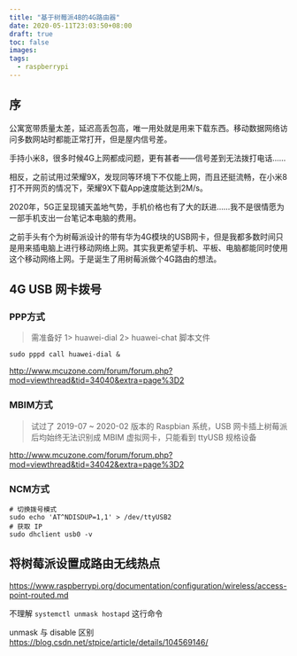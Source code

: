 ```yaml
---
title: "基于树莓派4B的4G路由器"
date: 2020-05-11T23:03:50+08:00
draft: true
toc: false
images:
tags: 
  - raspberrypi
---
```

## 序

公寓宽带质量太差，延迟高丢包高，唯一用处就是用来下载东西。移动数据网络访问多数网站时都能正常打开，但是屋内信号差。

手持小米8，很多时候4G上网都成问题，更有甚者——信号差到无法拨打电话……

相反，之前试用过荣耀9X，发现同等环境下不仅能上网，而且还挺流畅，在小米8打不开网页的情况下，荣耀9X下载App速度能达到2M/s。

2020年，5G正呈现铺天盖地气势，手机价格也有了大的跃进……我不是很情愿为一部手机支出一台笔记本电脑的费用。

之前手头有个为树莓派设计的带有华为4G模块的USB网卡，但是我都多数时间只是用来插电脑上进行移动网络上网。其实我更希望手机、平板、电脑都能同时使用这个移动网络上网。于是诞生了用树莓派做个4G路由的想法。

## 4G USB 网卡拨号

### PPP方式

> 需准备好 1> huawei-dial 2> huawei-chat 脚本文件

```
sudo pppd call huawei-dial &
```

http://www.mcuzone.com/forum/forum.php?mod=viewthread&tid=34040&extra=page%3D2

### MBIM方式

> 试过了 2019-07 ~ 2020-02 版本的 Raspbian 系统，USB 网卡插上树莓派后均始终无法识别成 MBIM 虚拟网卡，只能看到 ttyUSB 规格设备

http://www.mcuzone.com/forum/forum.php?mod=viewthread&tid=34042&extra=page%3D2

### NCM方式

```
# 切换拨号模式
sudo echo 'AT^NDISDUP=1,1' > /dev/ttyUSB2
# 获取 IP
sudo dhclient usb0 -v
```

## 将树莓派设置成路由无线热点

https://www.raspberrypi.org/documentation/configuration/wireless/access-point-routed.md

不理解 `systemctl unmask hostapd` 这行命令

unmask 与 disable 区别
https://blog.csdn.net/stpice/article/details/104569146/